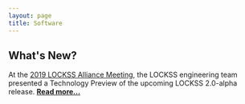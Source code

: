 ```yaml
---
layout: page
title: Software
---
```


## What's New?

At the [2019 LOCKSS Alliance Meeting](https://www.lockss.org/events/2019-lockss-alliance-meeting), the LOCKSS engineering team presented a Technology Preview of the upcoming LOCKSS 2.0-alpha release. [**Read more...**](releases/2.0-alpha-preview)
